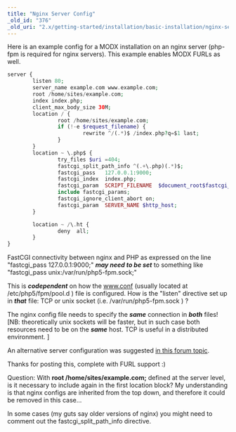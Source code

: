 ```yaml
---
title: "Nginx Server Config"
_old_id: "376"
_old_uri: "2.x/getting-started/installation/basic-installation/nginx-server-config"
---
```


Here is an example config for a MODX installation on an nginx server (php-fpm is required for nginx servers). This example enables MODX FURLs as well.

``` php
server {
        listen 80;
        server_name example.com www.example.com;
        root /home/sites/example.com;
        index index.php;
        client_max_body_size 30M;
        location / {
                root /home/sites/example.com;
                if (!-e $request_filename) {
                        rewrite ^/(.*)$ /index.php?q=$1 last;
                }
        }
        location ~ \.php$ {
                try_files $uri =404;
                fastcgi_split_path_info ^(.+\.php)(.*)$;
                fastcgi_pass   127.0.0.1:9000;
                fastcgi_index  index.php;
                fastcgi_param  SCRIPT_FILENAME  $document_root$fastcgi_script_name;
                include fastcgi_params;
                fastcgi_ignore_client_abort on;
                fastcgi_param  SERVER_NAME $http_host;
        }

        location ~ /\.ht {
                deny  all;
        }
}

```

FastCGI connectivity between nginx and PHP as expressed on the line "fastcgi\_pass 127.0.0.1:9000;" _**may need to be set**_ to something like "fastcgi\_pass unix:/var/run/php5-fpm.sock;"

This is _**codependent**_ on how the www.conf (usually located at /etc/php5/fpm/pool.d ) file is configured. How is the "listen" directive set up in _**that**_ file: TCP or unix socket (i.e. /var/run/php5-fpm.sock ) ?

The nginx config file needs to specify the _**same**_ connection in _**both**_ files! \[NB: theoretically unix sockets will be faster, but in such case both resources need to be on the _**same**_ host. TCP is useful in a distributed environment. \]

An alternative server configuration was suggested [in this forum topic](http://forums.modx.com/thread/70163/furls-not-working-after-upgrade-2-1-3-pl?page=2#dis-post-394442).

Thanks for posting this, complete with FURL support :)

Question: With **root /home/sites/example.com;** defined at the server level, is it necessary to include again in the first location block? 
 My understanding is that nginx configs are inherited from the top down, and therefore it could be removed in this case...

In some cases (my guts say older versions of nginx) you might need to comment out the fastcgi\_split\_path\_info directive.